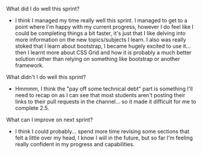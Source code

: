 What did I do well this sprint?
- I think I managed my time really well this sprint. I managed to get to a point where I'm happy with my current progress, however I do feel like I could be completing things a bit faster, it's just that I like delving into more information on the new topics/subjects I learn. I also was really stoked that I learn about bootstrap, I became hugely excited to use it... then I learnt more about CSS Grid and how it is probably a much better solution rather than relying on something like bootstrap or another framework.

What didn't I do well this sprint?
- Hmmmm, I think the "pay off some technical debt" part is something I'll need to recap on as I can see that most students aren't posting their links to their pull requests in the channel... so it made it difficult for me to complete 2.5.

What can I improve on next sprint?
- I think I could probably... spend more time revising some sections that felt a little over my head, I know I will in the future, but so far I'm feeling really confident in my progress and capabilities. 
